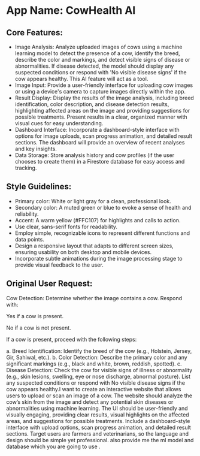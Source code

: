 # **App Name**: CowHealth AI

## Core Features:

- Image Analysis: Analyze uploaded images of cows using a machine learning model to detect the presence of a cow, identify the breed, describe the color and markings, and detect visible signs of disease or abnormalities. If disease detected, the model should display any suspected conditions or respond with 'No visible disease signs' if the cow appears healthy. This AI feature will act as a tool.
- Image Input: Provide a user-friendly interface for uploading cow images or using a device's camera to capture images directly within the app.
- Result Display: Display the results of the image analysis, including breed identification, color description, and disease detection results, highlighting affected areas on the image and providing suggestions for possible treatments. Present results in a clear, organized manner with visual cues for easy understanding.
- Dashboard Interface: Incorporate a dashboard-style interface with options for image uploads, scan progress animation, and detailed result sections. The dashboard will provide an overview of recent analyses and key insights.
- Data Storage: Store analysis history and cow profiles (if the user chooses to create them) in a Firestore database for easy access and tracking.

## Style Guidelines:

- Primary color: White or light gray for a clean, professional look.
- Secondary color: A muted green or blue to evoke a sense of health and reliability.
- Accent: A warm yellow (#FFC107) for highlights and calls to action.
- Use clear, sans-serif fonts for readability.
- Employ simple, recognizable icons to represent different functions and data points.
- Design a responsive layout that adapts to different screen sizes, ensuring usability on both desktop and mobile devices.
- Incorporate subtle animations during the image processing stage to provide visual feedback to the user.

## Original User Request:
Cow Detection: Determine whether the image contains a cow. Respond with:

Yes if a cow is present.

No if a cow is not present.

If a cow is present, proceed with the following steps:

a. Breed Identification: Identify the breed of the cow (e.g., Holstein, Jersey, Gir, Sahiwal, etc.).
b. Color Detection: Describe the primary color and any significant markings (e.g., black and white, brown, reddish, spotted).
c. Disease Detection: Check the cow for visible signs of illness or abnormality (e.g., skin lesions, swelling, eye or nose discharge, abnormal posture). List any suspected conditions or respond with No visible disease signs if the cow appears healthy.I want to create an interactive website that allows users to upload or scan an image of a cow. The website should analyze the cow’s skin from the image and detect any potential skin diseases or abnormalities using machine learning. The UI should be user-friendly and visually engaging, providing clear results, visual highlights on the affected areas, and suggestions for possible treatments. Include a dashboard-style interface with upload options, scan progress animation, and detailed result sections. Target users are farmers and veterinarians, so the language and design should be simple yet professional.
also provide me the ml model and database which you are going to use .
  